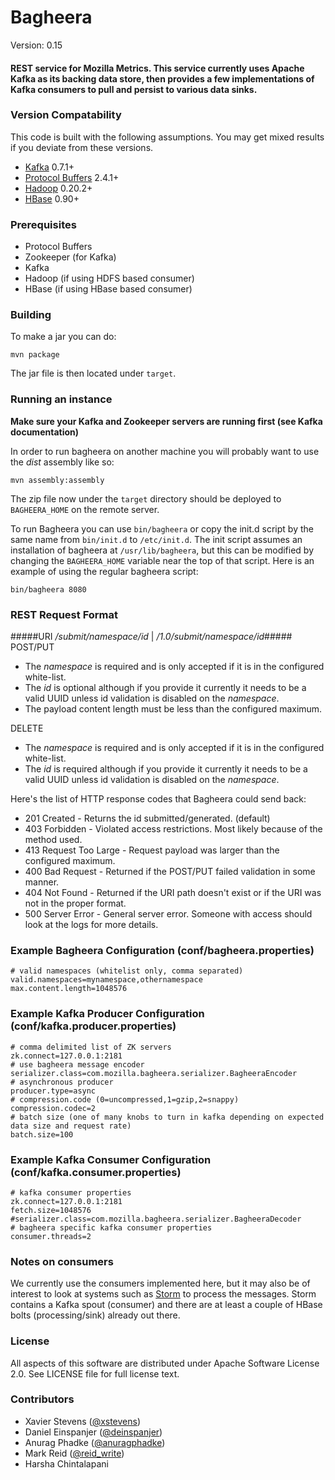 # Bagheera #

Version: 0.15

#### REST service for Mozilla Metrics. This service currently uses Apache Kafka as its backing data store, then provides a few implementations of Kafka consumers to pull and persist to various data sinks. ####


### Version Compatability ###
This code is built with the following assumptions.  You may get mixed results if you deviate from these versions.

* [Kafka](http://incubator.apache.org/kafka) 0.7.1+
* [Protocol Buffers](https://developers.google.com/protocol-buffers) 2.4.1+
* [Hadoop](http://hadoop.apache.org) 0.20.2+
* [HBase](http://hbase.apache.org) 0.90+

### Prerequisites ###
* Protocol Buffers
* Zookeeper (for Kafka)
* Kafka
* Hadoop (if using HDFS based consumer)
* HBase (if using HBase based consumer)

### Building ###
To make a jar you can do:  

`mvn package`

The jar file is then located under `target`.

### Running an instance ###
**Make sure your Kafka and Zookeeper servers are running first (see Kafka documentation)**

In order to run bagheera on another machine you will probably want to use the _dist_ assembly like so:

`mvn assembly:assembly`

The zip file now under the `target` directory should be deployed to `BAGHEERA_HOME` on the remote server.

To run Bagheera you can use `bin/bagheera` or copy the init.d script by the same name from `bin/init.d` to `/etc/init.d`. The init script assumes an installation of bagheera at `/usr/lib/bagheera`, but this can be modified by changing the `BAGHEERA_HOME` variable near the top of that script. Here is an example of using the regular bagheera script:

`bin/bagheera 8080`

### REST Request Format ###
#####URI _/submit/namespace/id_ | _/1.0/submit/namespace/id_#####
POST/PUT 

* The _namespace_ is required and is only accepted if it is in the configured white-list.
* The _id_ is optional although if you provide it currently it needs to be a valid UUID unless id validation is disabled on the _namespace_. 
* The payload content length must be less than the configured maximum.

DELETE

* The _namespace_ is required and is only accepted if it is in the configured white-list.
* The _id_ is required although if you provide it currently it needs to be a valid UUID unless id validation is disabled on the _namespace_.

Here's the list of HTTP response codes that Bagheera could send back:

* 201 Created - Returns the id submitted/generated. (default)
* 403 Forbidden - Violated access restrictions. Most likely because of the method used.
* 413 Request Too Large - Request payload was larger than the configured maximum.
* 400 Bad Request - Returned if the POST/PUT failed validation in some manner.
* 404 Not Found - Returned if the URI path doesn't exist or if the URI was not in the proper format.
* 500 Server Error - General server error. Someone with access should look at the logs for more details.

### Example Bagheera Configuration (conf/bagheera.properties) ###
    # valid namespaces (whitelist only, comma separated)
    valid.namespaces=mynamespace,othernamespace
    max.content.length=1048576

### Example Kafka Producer Configuration (conf/kafka.producer.properties) ###
    # comma delimited list of ZK servers
    zk.connect=127.0.0.1:2181
    # use bagheera message encoder
    serializer.class=com.mozilla.bagheera.serializer.BagheeraEncoder
    # asynchronous producer
    producer.type=async
    # compression.code (0=uncompressed,1=gzip,2=snappy)
    compression.codec=2
    # batch size (one of many knobs to turn in kafka depending on expected data size and request rate)
    batch.size=100

### Example Kafka Consumer Configuration (conf/kafka.consumer.properties) ###
    # kafka consumer properties
    zk.connect=127.0.0.1:2181
    fetch.size=1048576
    #serializer.class=com.mozilla.bagheera.serializer.BagheeraDecoder
    # bagheera specific kafka consumer properties
    consumer.threads=2

### Notes on consumers ###
We currently use the consumers implemented here, but it may also be of interest to look at systems such as [Storm](https://github.com/nathanmarz/storm) to process the messages. Storm contains a Kafka spout (consumer) and there are at least a couple of HBase bolts (processing/sink) already out there.

### License ###
All aspects of this software are distributed under Apache Software License 2.0. See LICENSE file for full license text.

### Contributors ###

* Xavier Stevens ([@xstevens](http://twitter.com/xstevens))
* Daniel Einspanjer ([@deinspanjer](http://twitter.com/deinspanjer))
* Anurag Phadke ([@anuragphadke](http://twitter.com/anuragphadke))
* Mark Reid ([@reid_write](http://twitter.com/reid_write))
* Harsha Chintalapani
